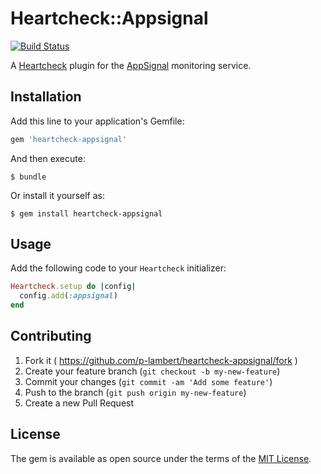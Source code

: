 # Heartcheck::Appsignal

[![Build Status](https://api.travis-ci.org/p-lambert/heartcheck-appsignal.svg?branch=master)](https://travis-ci.org/p-lambert/heartcheck-appsignal)

A [Heartcheck](https://github.com/locaweb/heartcheck) plugin for the
[AppSignal](https://appsignal.com/) monitoring service.

## Installation

Add this line to your application's Gemfile:

```ruby
gem 'heartcheck-appsignal'
```

And then execute:

    $ bundle

Or install it yourself as:

    $ gem install heartcheck-appsignal

## Usage

Add the following code to your `Heartcheck` initializer:

```ruby
Heartcheck.setup do |config|
  config.add(:appsignal)
end
```

## Contributing

1. Fork it ( https://github.com/p-lambert/heartcheck-appsignal/fork )
2. Create your feature branch (`git checkout -b my-new-feature`)
3. Commit your changes (`git commit -am 'Add some feature'`)
4. Push to the branch (`git push origin my-new-feature`)
5. Create a new Pull Request

## License

The gem is available as open source under the terms of the
[MIT License](http://opensource.org/licenses/MIT).

